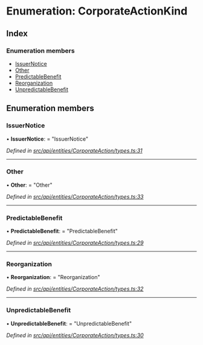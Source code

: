 # Enumeration: CorporateActionKind

## Index

### Enumeration members

* [IssuerNotice](corporateactionkind.md#issuernotice)
* [Other](corporateactionkind.md#other)
* [PredictableBenefit](corporateactionkind.md#predictablebenefit)
* [Reorganization](corporateactionkind.md#reorganization)
* [UnpredictableBenefit](corporateactionkind.md#unpredictablebenefit)

## Enumeration members

###  IssuerNotice

• **IssuerNotice**: = "IssuerNotice"

*Defined in [src/api/entities/CorporateAction/types.ts:31](https://github.com/PolymathNetwork/polymesh-sdk/blob/2a4e4111/src/api/entities/CorporateAction/types.ts#L31)*

___

###  Other

• **Other**: = "Other"

*Defined in [src/api/entities/CorporateAction/types.ts:33](https://github.com/PolymathNetwork/polymesh-sdk/blob/2a4e4111/src/api/entities/CorporateAction/types.ts#L33)*

___

###  PredictableBenefit

• **PredictableBenefit**: = "PredictableBenefit"

*Defined in [src/api/entities/CorporateAction/types.ts:29](https://github.com/PolymathNetwork/polymesh-sdk/blob/2a4e4111/src/api/entities/CorporateAction/types.ts#L29)*

___

###  Reorganization

• **Reorganization**: = "Reorganization"

*Defined in [src/api/entities/CorporateAction/types.ts:32](https://github.com/PolymathNetwork/polymesh-sdk/blob/2a4e4111/src/api/entities/CorporateAction/types.ts#L32)*

___

###  UnpredictableBenefit

• **UnpredictableBenefit**: = "UnpredictableBenefit"

*Defined in [src/api/entities/CorporateAction/types.ts:30](https://github.com/PolymathNetwork/polymesh-sdk/blob/2a4e4111/src/api/entities/CorporateAction/types.ts#L30)*
